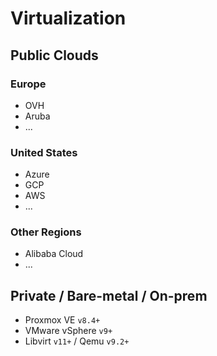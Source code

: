 # Virtualization

## Public Clouds

### Europe

- OVH
- Aruba
- ...
  
### United States

- Azure
- GCP
- AWS
- ...

### Other Regions

- Alibaba Cloud
- ...

## Private / Bare-metal / On-prem

- Proxmox VE `v8.4+`
- VMware vSphere `v9+`
- Libvirt `v11+` / Qemu `v9.2+`